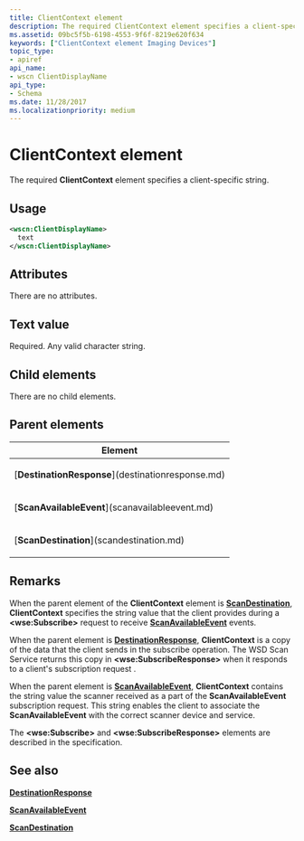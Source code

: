 ```yaml
---
title: ClientContext element
description: The required ClientContext element specifies a client-specific string.
ms.assetid: 09bc5f5b-6198-4553-9f6f-8219e620f634
keywords: ["ClientContext element Imaging Devices"]
topic_type:
- apiref
api_name:
- wscn ClientDisplayName
api_type:
- Schema
ms.date: 11/28/2017
ms.localizationpriority: medium
---
```


# ClientContext element


The required **ClientContext** element specifies a client-specific string.

Usage
-----

```xml
<wscn:ClientDisplayName>
  text
</wscn:ClientDisplayName>
```

Attributes
----------

There are no attributes.

Text value
----------

Required. Any valid character string.

## Child elements


There are no child elements.

## Parent elements


<table>
<colgroup>
<col width="100%" />
</colgroup>
<thead>
<tr class="header">
<th>Element</th>
</tr>
</thead>
<tbody>
<tr class="odd">
<td><p>[<strong>DestinationResponse</strong>](destinationresponse.md)</p></td>
</tr>
<tr class="even">
<td><p>[<strong>ScanAvailableEvent</strong>](scanavailableevent.md)</p></td>
</tr>
<tr class="odd">
<td><p>[<strong>ScanDestination</strong>](scandestination.md)</p></td>
</tr>
</tbody>
</table>

Remarks
-------

When the parent element of the **ClientContext** element is [**ScanDestination**](scandestination.md), **ClientContext** specifies the string value that the client provides during a **&lt;wse:Subscribe&gt;** request to receive [**ScanAvailableEvent**](scanavailableevent.md) events.

When the parent element is [**DestinationResponse**](destinationresponse.md), **ClientContext** is a copy of the data that the client sends in the subscribe operation. The WSD Scan Service returns this copy in **&lt;wse:SubscribeResponse&gt;** when it responds to a client's subscription request .

When the parent element is [**ScanAvailableEvent**](scanavailableevent.md), **ClientContext** contains the string value the scanner received as a part of the **ScanAvailableEvent** subscription request. This string enables the client to associate the **ScanAvailableEvent** with the correct scanner device and service.

The **&lt;wse:Subscribe&gt;** and **&lt;wse:SubscribeResponse&gt;** elements are described in the specification.

## See also


[**DestinationResponse**](destinationresponse.md)

[**ScanAvailableEvent**](scanavailableevent.md)

[**ScanDestination**](scandestination.md)

 

 






